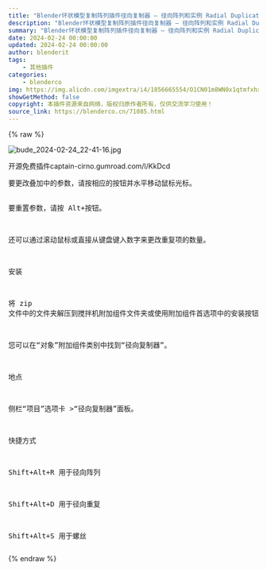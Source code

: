 ```yaml
---
title: "Blender环状模型复制阵列插件径向复制器 – 径向阵列和实例 Radial Duplicator V2.2"
description: "Blender环状模型复制阵列插件径向复制器 – 径向阵列和实例 Radial Duplicator V2.2"
summary: "Blender环状模型复制阵列插件径向复制器 – 径向阵列和实例 Radial Duplicator V2.2"
date: 2024-02-24 00:00:00
updated: 2024-02-24 00:00:00
author: blenderit
tags: 
    - 其他插件
categories:
    - blenderco
img: https://img.alicdn.com/imgextra/i4/1856665554/O1CN01m8WN0x1qtmfxhxKPI_!!1856665554.jpg
showGetMethod: false
copyright: 本插件资源来自网络，版权归原作者所有，仅供交流学习使用！
source_link: https://blenderco.cn/71085.html
---
```


{% raw %}
<p><img class="aligncenter" src="https://img.alicdn.com/imgextra/i4/1856665554/O1CN01m8WN0x1qtmfxhxKPI_!!1856665554.jpg" alt="bude_2024-02-24_22-41-16.jpg"></p><p>开源免费插件captain-cirno.gumroad.com/l/KkDcd</p><pre id="tw-target-text" class="tw-data-text tw-text-large tw-ta" dir="ltr" data-placeholder="翻译" data-ved="2ahUKEwjslOHsmsSEAxW5UGwGHZeRCT0Q3ewLegQIBRAU"><span class="Y2IQFc" lang="zh-CN">要更改叠加中的参数，请按相应的按钮并水平移动鼠标光标。

要重置参数，请按 Alt+按钮。

还可以通过滚动鼠标或直接从键盘键入数字来更改重复项的数量。

安装

将 zip 文件中的文件夹解压到搅拌机附加组件文件夹或使用附加组件首选项中的安装按钮。

您可以在“对象”附加组件类别中找到“径向复制器”。

地点

侧栏“项目”选项卡 &gt;“径向复制器”面板。

快捷方式

Shift+Alt+R 用于径向阵列

Shift+Alt+D 用于径向重复

Shift+Alt+S 用于螺丝</span></pre>
<div style="display: none">blenderco</div>
{% endraw %}